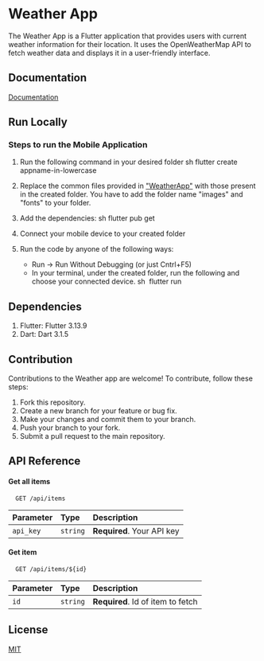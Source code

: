 
# Weather App

The Weather App is a Flutter application that provides users with current weather information for their location. It uses the OpenWeatherMap API to fetch weather data and displays it in a user-friendly interface.


## Documentation

[Documentation](https://docs.flutter.dev/)



## Run Locally

### Steps to run the Mobile Application

1. Run the following command in your desired folder
sh
      flutter create appname-in-lowercase

2. Replace the common files provided in  ["WeatherApp"](https://github.com/N-Harichandana/WeatherApp)  with those present in the created folder. You have to add the folder name "images" and "fonts" to your folder.
3. Add the dependencies:
sh
      flutter pub get

4. Connect your mobile device to your created folder
5. Run the code by anyone of the following ways:
    - Run -> Run Without Debugging (or just Cntrl+F5)
    - In your terminal, under the created folder, run the following and choose your connected device. 
sh
      flutter run


## Dependencies

1. Flutter: Flutter 3.13.9
2. Dart:  Dart 3.1.5
## Contribution

Contributions to the Weather app are welcome! To contribute, follow these steps:

1. Fork this repository.
2. Create a new branch for your feature or bug fix.
3. Make your changes and commit them to your branch.
4. Push your branch to your fork.
5. Submit a pull request to the main repository.
## API Reference

#### Get all items

```http
  GET /api/items
```

| Parameter | Type     | Description                |
| :-------- | :------- | :------------------------- |
| `api_key` | `string` | **Required**. Your API key |

#### Get item

```http
  GET /api/items/${id}
```

| Parameter | Type     | Description                       |
| :-------- | :------- | :-------------------------------- |
| `id`      | `string` | **Required**. Id of item to fetch |




## License

[MIT](https://choosealicense.com/licenses/mit/)

